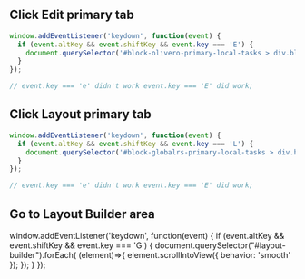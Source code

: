 ## Click Edit primary tab

```js
window.addEventListener('keydown', function(event) {
  if (event.altKey && event.shiftKey && event.key === 'E') {
    document.querySelector('#block-olivero-primary-local-tasks > div.block__content > nav > ul > li:nth-child(2) > a').click();
  }
});

// event.key === 'e' didn't work event.key === 'E' did work;
```

## Click Layout primary tab

```js
window.addEventListener('keydown', function(event) {
  if (event.altKey && event.shiftKey && event.key === 'L') {
    document.querySelector('#block-globalrs-primary-local-tasks > div.block__content > nav > ul > li:nth-child(4) > a').click();
  }
});

// event.key === 'e' didn't work event.key === 'E' did work;
```

## Go to Layout Builder area

window.addEventListener('keydown', function(event) {
  if (event.altKey && event.shiftKey && event.key === 'G') {
  document.querySelector("#layout-builder").forEach( (element)=>{
  	element.scrollIntoView({
  	  behavior: 'smooth'
    });
  });
  }
});
